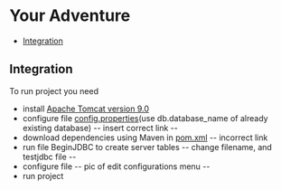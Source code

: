 # Your Adventure

- [Integration](#integration)


## Integration

To run project you need 
 - install [Apache Tomcat version 9.0](https://tomcat.apache.org/download-90.cgi)
 - configure file [config.properties](https://github.com/exhaustedkid)(use db.database_name of already existing database) -- insert correct link --
 - download dependencies using Maven in [pom.xml](https://github.com/exhaustedkid) -- incorrect link
 - run file BeginJDBC to create server tables -- change filename, and testjdbc file --
 - configure file -- pic of edit configurations menu --
 - run project
